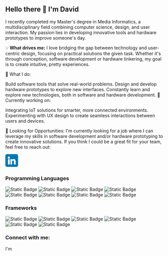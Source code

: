 ## Hello there 👋 I'm David

I recently completed my Master's degree in Media Informatics, a multidisciplinary field combining computer science, design, and user interaction. My passion lies in developing innovative tools and hardware prototypes to improve someone's day.

💡 **What drives me:**
I love bridging the gap between technology and user-centric design, focusing on practical solutions the given task. Whether it's through conception, software development or hardware tinkering, my goal is to create intuitive, pretty experiences.

🔧 What I do:

Build software tools that solve real-world problems.
Design and develop hardware prototypes to explore new interfaces.
Constantly learn and explore new technologies, both in software and hardware development.
🌱 Currently working on:

Integrating IoT solutions for smarter, more connected environments.
Experimenting with UX design to create seamless interactions between users and devices.

💼 Looking for Opportunities:
I'm currently looking for a job where I can leverage my skills in software development and/or hardware prototyping to create innovative solutions. If you think I could be a great fit for your team, feel free to reach out:

<a href="https://www.linkedin.com/in/muellerda/" target="_blank"><img src="./img/linkedin.png" alt="LinkedIn" width="40" height="40"></a>

### Programming Languages

![Static Badge](https://img.shields.io/badge/TypeScript-%233178C6?style=flat&logo=typescript&logoColor=white)
![Static Badge](https://img.shields.io/badge/Python-%233776AB?style=flat&logo=python&logoColor=white)
![Static Badge](https://img.shields.io/badge/PHP-%23777BB4?style=flat&logo=php&logoColor=white)
![Static Badge](https://img.shields.io/badge/Java-%23F80000?style=flat&logo=oracle&logoColor=white)
![Static Badge](https://img.shields.io/badge/Kotlin-%237F52FF?style=flat&logo=kotlin&logoColor=white)
![Static Badge](https://img.shields.io/badge/C%23-%237b3399?style=flat&logo=c&logoColor=white)
![Static Badge](https://img.shields.io/badge/C%2B%2B-%2300599C?style=flat&logo=c%2B%2B&logoColor=white)
![Static Badge](https://img.shields.io/badge/Dart-%230175C2?style=flat&logo=dart&logoColor=white)

### Frameworks

![Static Badge](https://img.shields.io/badge/Express-%23000000?style=flat&logo=express&logoColor=white)
![Static Badge](https://img.shields.io/badge/React-%2361DAFB?style=flat&logo=react&logoColor=black)
![Static Badge](https://img.shields.io/badge/Svelte-%23FF3E00?style=flat&logo=svelte&logoColor=white)
![Static Badge](https://img.shields.io/badge/CodeIgniter-%23EF4223?style=flat&logo=codeigniter&logoColor=white)
![Static Badge](https://img.shields.io/badge/Spring-%236DB33F?style=flat&logo=spring&logoColor=white)
![Static Badge](https://img.shields.io/badge/Flutter-%2302569B?style=flat&logo=flutter&logoColor=white)


<!--- 🔭 I’m currently working on ...
- 🌱 I’m currently learning ...
- 👯 I’m looking to collaborate on ...
- 🤔 I’m looking for help with ...
- 💬 Ask me about ...
- 📫 How to reach me: ...
- 😄 Pronouns: ...
- ⚡ Fun fact: ...
-->

### Connect with me:
I'm 

